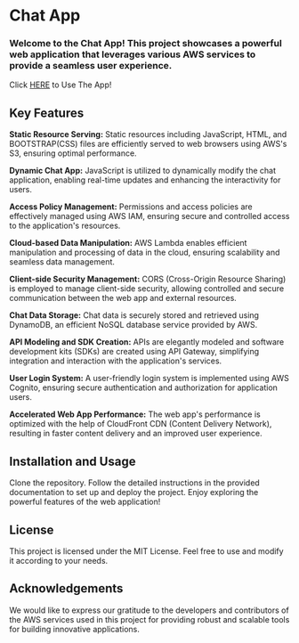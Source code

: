 # Chat App

### Welcome to the Chat App! This project showcases a powerful web application that leverages various AWS services to provide a seamless user experience.

Click [HERE]("https://dk9docly2kxyz.cloudfront.net/") to Use The App!

## Key Features

**Static Resource Serving:** Static resources including JavaScript, HTML, and BOOTSTRAP(CSS) files are efficiently served to web browsers using AWS's S3, ensuring optimal performance.

**Dynamic Chat App:** JavaScript is utilized to dynamically modify the chat application, enabling real-time updates and enhancing the interactivity for users.

**Access Policy Management:** Permissions and access policies are effectively managed using AWS IAM, ensuring secure and controlled access to the application's resources.

**Cloud-based Data Manipulation:** AWS Lambda enables efficient manipulation and processing of data in the cloud, ensuring scalability and seamless data management.

**Client-side Security Management:** CORS (Cross-Origin Resource Sharing) is employed to manage client-side security, allowing controlled and secure communication between the web app and external resources.

**Chat Data Storage:** Chat data is securely stored and retrieved using DynamoDB, an efficient NoSQL database service provided by AWS.

**API Modeling and SDK Creation:** APIs are elegantly modeled and software development kits (SDKs) are created using API Gateway, simplifying integration and interaction with the application's services.

**User Login System:** A user-friendly login system is implemented using AWS Cognito, ensuring secure authentication and authorization for application users.

**Accelerated Web App Performance:** The web app's performance is optimized with the help of CloudFront CDN (Content Delivery Network), resulting in faster content delivery and an improved user experience.

## Installation and Usage

Clone the repository.
Follow the detailed instructions in the provided documentation to set up and deploy the project.
Enjoy exploring the powerful features of the web application!

## License

This project is licensed under the MIT License. Feel free to use and modify it according to your needs.

## Acknowledgements

We would like to express our gratitude to the developers and contributors of the AWS services used in this project for providing robust and scalable tools for building innovative applications.
